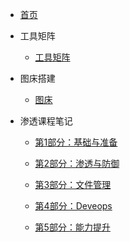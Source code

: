 * [首页](README)
* 工具矩阵
	* [工具矩阵](渗透课程笔记/工具矩阵.md)
* 图床搭建
  * [图床](渗透课程笔记/图床.md ':encrypted')

* 渗透课程笔记
  * [第1部分：基础与准备](渗透课程笔记/第1部分：基础与准备/2Linux操作系统/章节1-计算机体系结构/课时1-1.1-计算机发展历史.md)
  
  * [第2部分：渗透与防御](渗透课程笔记/第2部分：渗透与防御/9信息收集/信息收集.md)

  * [第3部分：文件管理](渗透课程笔记/第3部分：文件管理/44等级保护/等级保护.md)

  * [第4部分：Deveops](渗透课程笔记/第4部分：Deveops/50Nginx基础应用实战/Nginx基础应用实战01课程大纲与安装部署.md)

  * [第5部分：能力提升](渗透课程笔记/第5部分：能力提升/58JavaScript入门/第1章-JavaScrip基础入门.md)
